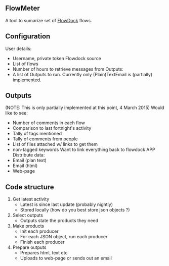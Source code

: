 FlowMeter
----
A tool to sumarize set of [FlowDock](https://www.flowdock.com) flows.

Configuration
-------------
User details:
 - Username, private token
Flowdock source
 - List of flows
 - Number of hours to retrieve messages from
Outputs:
 - A list of Outputs to run. Currently only (Plain)TextEmail is (partially) implemented.

Outputs
-------
(NOTE: This is only partially implemented at this point, 4 March 2015)
Would like to see:
- Number of comments in each flow
- Comparison to last fortnight's activity
- Tally of tags mentioned
- Tally of comments from people
- List of files attached w/ links to get them
- non-tagged keywords
Want to link everything back to flowdock APP
Distribute data:
 - Email (plan text)
 - Email (html)
 - Web-page

Code structure
--------------
1. Get latest activity
   - Latest is since last update (probably nightly)
   - Stored locally (how do you best store json objects ?)
2. Select outputs
   - Outputs state the products they need
3. Make products
   - Init each producer
   - For each JSON object, run each producer
   - Finish each producer
4. Prepare outputs
   - Prepares html, text etc 
   - Uploads to web-page or sends out an email
